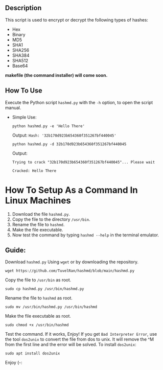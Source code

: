 ## Description
This script is used to encrypt or decrypt the following types of hashes:
- Hex
- Binary
- MD5
- SHA1
- SHA256
- SHA384
- SHA512
- Base64

**makefile (the command installer) will come soon.**

## How To Use
Execute the Python script `hashmd.py` with the `-h` option, to open the script manual.

- Simple Use:

  `python hashmd.py -e 'Hello There'`
  
  Output:
  `Hash: '32b170d923b654360f351267bf440045'`
  
  `python hashmd.py -d 32b170d923b654360f351267bf440045`
  
  Output:
  
  `Trying to crack "32b170d923b654360f351267bf440045"... Please wait`
  
  `Cracked: Hello There`
  
# How To Setup As a Command In Linux Machines
1. Download the file `hashmd.py`.
2. Copy the file to the directory `/usr/bin`.
3. Rename the file to `hashmd`.
4. Make the file executable.
5. Now test the command by typing `hashmd --help` in the terminal emulator.

## Guide:
Download `hashmd.py` Using `wget` or by downloading the repository.

```
wget https://github.com/TuvelRan/hashmd/blob/main/hashmd.py
```
Copy the file to `/usr/bin` as root.
```
sudo cp hashmd.py /usr/bin/hashmd.py
```
Rename the file to `hashmd` as root.
```
sudo mv /usr/bin/hashmd.py /usr/bin/hashmd
```
Make the file executable as root.
```
sudo chmod +x /usr/bin/hashmd
```
Test the command. If it works, Enjoy!
If you get `Bad Interpreter Error`, use the tool `dos2unix` to convert the file from dos to unix. It will remove the ^M from the first line and the error will be solved.
To install `dos2unix`:
```
sudo apt install dos2unix
```

Enjoy (-:
